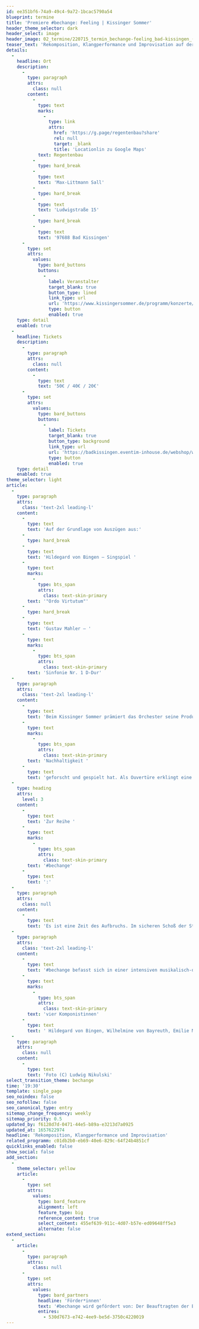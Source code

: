 ```yaml
---
id: ee351bf6-74a9-49c4-9a72-1bcac5790a54
blueprint: termine
title: 'Premiere #bechange: Feeling | Kissinger Sommer'
header_theme_selector: dark
header_select: image
header_image: 02_termine/220715_termin_bechange-feeling_bad-kissingen_(c)_ludwignikulski_lowres.jpg
teaser_text: 'Rekomposition, Klangperformance und Improvisation auf der Grundlage von Auszügen aus: Hildegard von Bingen – Singspiel "Ordo Virtutum" Gustav Mahler – Sinfonie Nr. 1 D-Dur'
details:
  -
    headline: Ort
    description:
      -
        type: paragraph
        attrs:
          class: null
        content:
          -
            type: text
            marks:
              -
                type: link
                attrs:
                  href: 'https://g.page/regentenbau?share'
                  rel: null
                  target: _blank
                  title: 'Locationlin zu Google Maps'
            text: Regentenbau
          -
            type: hard_break
          -
            type: text
            text: 'Max-Littmann Sall'
          -
            type: hard_break
          -
            type: text
            text: 'Ludwigstraße 15'
          -
            type: hard_break
          -
            type: text
            text: '97688 Bad Kissingen'
      -
        type: set
        attrs:
          values:
            type: bard_buttons
            buttons:
              -
                label: Veranstalter
                target_blank: true
                button_type: lined
                link_type: url
                url: 'https://www.kissingersommer.de/programm/konzerte/index.html?ev%5bid%5d=103524'
                type: button
                enabled: true
    type: detail
    enabled: true
  -
    headline: Tickets
    description:
      -
        type: paragraph
        attrs:
          class: null
        content:
          -
            type: text
            text: '50€ / 40€ / 20€'
      -
        type: set
        attrs:
          values:
            type: bard_buttons
            buttons:
              -
                label: Tickets
                target_blank: true
                button_type: background
                link_type: url
                url: 'https://badkissingen.eventim-inhouse.de/webshop/webticket/bestseatselectbyblock?eventId=5187'
                type: button
                enabled: true
    type: detail
    enabled: true
theme_selector: light
article:
  -
    type: paragraph
    attrs:
      class: 'text-2xl leading-l'
    content:
      -
        type: text
        text: 'Auf der Grundlage von Auszügen aus:'
      -
        type: hard_break
      -
        type: text
        text: 'Hildegard von Bingen – Singspiel '
      -
        type: text
        marks:
          -
            type: bts_span
            attrs:
              class: text-skin-primary
        text: '"Ordo Virtutum"'
      -
        type: hard_break
      -
        type: text
        text: 'Gustav Mahler – '
      -
        type: text
        marks:
          -
            type: bts_span
            attrs:
              class: text-skin-primary
        text: 'Sinfonie Nr. 1 D-Dur'
  -
    type: paragraph
    attrs:
      class: 'text-2xl leading-l'
    content:
      -
        type: text
        text: 'Beim Kissinger Sommer prämiert das Orchester seine Produktion #bechange: Feeling, in der die Werke Hildegard von Bingens musikalisch-performativ verarbeitet werden. #bechange: Feeling speist sich jedoch auch aus verschiedenen Workshops, in denen das Stegreif Orchester mit den unterschiedlichsten Menschen zum Thema '
      -
        type: text
        marks:
          -
            type: bts_span
            attrs:
              class: text-skin-primary
        text: 'Nachhaltigkeit '
      -
        type: text
        text: 'geforscht und gespielt hat. Als Ouvertüre erklingt eine Bearbeitung von Gustav Mahlers Sinfonie Nr. 1 und stellt so gleichsam die darin enthaltenen Naturbilder den Aspekten von Vergänglichkeit und Zerstörung gegenüber.'
  -
    type: heading
    attrs:
      level: 3
    content:
      -
        type: text
        text: 'Zur Reihe '
      -
        type: text
        marks:
          -
            type: bts_span
            attrs:
              class: text-skin-primary
        text: '#bechange'
      -
        type: text
        text: ':'
  -
    type: paragraph
    attrs:
      class: null
    content:
      -
        type: text
        text: 'Es ist eine Zeit des Aufbruchs. Im sicheren Schoß der Stabilität, welche die letzten Jahrzehnte bestimmt hat, konnten Wohlstand, Sicherheit und Sättigung wachsen. Die zerstörerischen Konsequenzen unserer Lebensweise sind erst in den letzten Jahren wirklich ins Licht der Öffentlichkeit gerückt. Und nun, da wir langsam den Blick senken, erkennen wir zu unseren Füßen die verdorrte Erde, die unsere sonst grünen Landschaften prägt. Es ist eine Zeit der Veränderung.'
  -
    type: paragraph
    attrs:
      class: 'text-2xl leading-l'
    content:
      -
        type: text
        text: '#bechange befasst sich in einer intensiven musikalisch-diskursiven Auseinandersetzung mit den unterschiedlichen Blickwinkeln auf die Krisen unserer Zeit und zeichnet ihre Facetten mit bunten Farben nach. In Auseinandersetzung mit den 17 Zielen für nachhaltige Entwicklung erarbeitet das Stegreif Orchester über zwei Jahre eine symphony of change mit Menschen aus allen deutschen Bundesländern. Bestehend aus Werken der '
      -
        type: text
        marks:
          -
            type: bts_span
            attrs:
              class: text-skin-primary
        text: 'vier Komponistinnen'
      -
        type: text
        text: ' Hildegard von Bingen, Wilhelmine von Bayreuth, Emilie Mayer und Clara Schumann erwachsen vier musikalisch-szenische Produktionen, die von Mitgliedern des Stegreif Orchesters arrangiert werden. Diese Produktionen werden von Erfahrungen und musikalischen Einflüssen befruchtet, die die Stegreif-Musiker*innen in musikalischen Workshops mit Menschen im ganzen Land sammeln. #bechange fragt nach der Veränderung in jedem und jeder von uns und lädt Musiker*innen und Publikum ein, ihrem Blickwinkel auf die Fragen unserer Zeit Raum zu geben. Laute wie leise Stimmen erklingen so in einer offenen Auseinandersetzung mit Hoffnung, Schuld und Verantwortlichkeit im Angesicht der Krise miteinander. Das international geprägte Stegreif Orchester nutzt Improvisation, Bewegung im Raum und eine dirigenten- und notenblattfreie Konzertform, um alle Elemente des Konzertsaals miteinander zu verknüpfen und erschafft so aus allen Menschen, auf der Bühne, im Zuschauerraum und in den Rängen, den emotionalen Klangkörper der ersten nachhaltigen Sinfonie.'
  -
    type: paragraph
    attrs:
      class: null
    content:
      -
        type: text
        text: 'Foto (C) Ludwig Nikulski'
select_transition_theme: bechange
time: '19:30'
template: single_page
seo_noindex: false
seo_nofollow: false
seo_canonical_type: entry
sitemap_change_frequency: weekly
sitemap_priority: 0.5
updated_by: f6128d7d-0471-44e5-b89a-e3213d7a0925
updated_at: 1657622974
headline: 'Rekomposition, Klangperformance und Improvisation'
related_programm: c01db2b0-eb69-40e6-829c-64f24b4851cf
quicklinks_enabled: false
show_social: false
add_section:
  -
    theme_selector: yellow
    article:
      -
        type: set
        attrs:
          values:
            type: bard_feature
            alignment: left
            feature_type: big
            reference_content: true
            select_content: 455ef639-911c-4d07-b57e-ed09648ff5e3
            alternate: false
extend_section:
  -
    article:
      -
        type: paragraph
        attrs:
          class: null
      -
        type: set
        attrs:
          values:
            type: bard_partners
            headline: 'Förder*innen'
            text: '#bechange wird gefördert von: Der Beauftragten der Bundesregierung für Kultur und Medien.'
            entires:
              - 530d7673-e742-4ee9-be5d-3750c4220019
---
```

